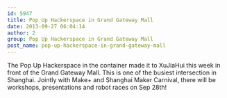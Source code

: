 ```yaml
---
id: 5947
title: Pop Up Hackerspace in Grand Gateway Mall
date: 2013-09-27 06:04:14
author: 2
group: Pop Up Hackerspace in Grand Gateway Mall
post_name: pop-up-hackerspace-in-grand-gateway-mall
---
```


The Pop Up Hackerspace in the container made it to XuJiaHui this week in front of the Grand Gateway Mall. This is one of the busiest intersection in Shanghai. Jointly with Make+ and Shanghai Maker Carnival, there will be workshops, presentations and robot races on Sep 28th!
